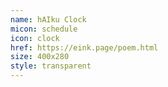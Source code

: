 ```yaml
---
name: hAIku Clock
micon: schedule
icon: clock
href: https://eink.page/poem.html
size: 400x280
style: transparent
---
```


